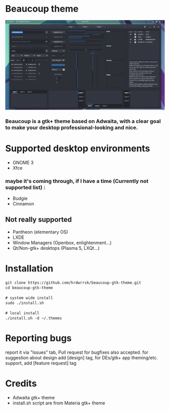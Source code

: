 # Beaucoup theme

![Screenshot](Screenshot.png)

### Beaucoup is a gtk+ theme based on Adwaita, with a clear goal to make your desktop professional-looking and nice.

# Supported desktop environments
- GNOME 3
- Xfce

### maybe it's coming through, if I have a time (Currently not supported list) :
- Budgie
- Cinnamon

## Not really supported
- Pantheon (elementary OS)
- LXDE
- Window Managers (Openbox, enlightenment...)
- Qt/Non-gtk+ desktops (Plasma 5, LXQt...)

# Installation

```
git clone https://github.com/hrdwrrsk/beaucoup-gtk-theme.git
cd beaucoup-gtk-theme

# system wide install
sudo ./install.sh

# local install
./install.sh -d ~/.themes
```

# Reporting bugs
report it via "Issues" tab, Pull request for bugfixes also accepted.
for suggestion about design add [design] tag, for DEs/gtk+ app theming/etc. support, add [feature request] tag

# Credits
- Adwaita gtk+ theme
- install.sh script are from Materia gtk+ theme
